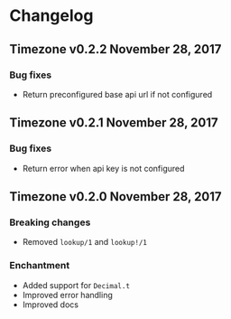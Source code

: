 # Changelog

## Timezone v0.2.2 November 28, 2017

### Bug fixes
- Return preconfigured base api url if not configured

## Timezone v0.2.1 November 28, 2017

### Bug fixes
- Return error when api key is not configured

## Timezone v0.2.0 November 28, 2017

### Breaking changes
- Removed `lookup/1` and `lookup!/1`

### Enchantment
- Added support for `Decimal.t`
- Improved error handling
- Improved docs